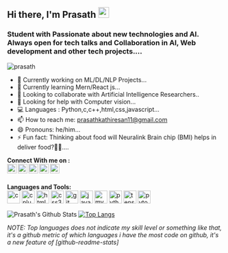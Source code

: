 ## Hi there, I'm Prasath <img src="https://media.giphy.com/media/hvRJCLFzcasrR4ia7z/giphy.gif" width="25px">
### Student with Passionate about new technologies and AI. Always open for tech talks and Collaboration in AI, Web development and other tech projects....

<p align="left"> <img src="https://komarev.com/ghpvc/?username=Starkultra" alt="prasath" /> </p>

- 🔭 Currently working on  ML/DL/NLP Projects...
- 🌱 Currently learning  Mern/React js...
- 👯 Looking to collaborate with Artificial Intelligence Researchers..
- 🤔 Looking for help with Computer vision...
- 💻 Languages : Python,c,c++,html,css,javascript...
- 📫 How to reach me: prasathkathiresan11@gmail.com 
- 😄 Pronouns: he/him...
- ⚡ Fun fact: Thinking about food will Neuralink 
               Brain chip (BMI) helps in deliver food?:thinking::sweat_smile:....

**Connect With me on :** 
<br>
<a href="https://twitter.com/PRASATH03254966">
  <img align="left" alt="Prasath | Twitter" width="22px" src="https://cdn.jsdelivr.net/npm/simple-icons@v3/icons/twitter.svg" />
</a>
<a href="https://www.linkedin.com/in/prasath-kathiresan-60138516a/">
  <img align="left" alt="Prasath's LinkdeIN" width="22px" src="https://cdn.jsdelivr.net/npm/simple-icons@v3/icons/linkedin.svg" />
</a>
<a href="https://www.reddit.com/user/Ultra_Stark">
  <img align="left" alt="Prasath's Reddit" width="22px" src="https://cdn.jsdelivr.net/npm/simple-icons@v3/icons/reddit.svg" />
</a>
<a href="https://www.quora.com/profile/Prasath-Kathiresan">
  <img align="left" alt="Prasath's gmail" width="22px" src="https://cdn.jsdelivr.net/npm/simple-icons@v3/icons/quora.svg" />
</a>
<a href="https://www.kaggle.com/prasathkathiresan">
  <img align="left" alt="Prasath's kaggle" width="22px" src="https://cdn.jsdelivr.net/npm/simple-icons@v3/icons/kaggle.svg" />
</a>

<br />

**Languages and Tools:**  
<a>
<img src="https://devicons.github.io/devicon/devicon.git/icons/c/c-original.svg" alt="c" width="30" height="30"/> 
<img src="https://devicons.github.io/devicon/devicon.git/icons/cplusplus/cplusplus-original.svg" alt="cplusplus" width="30" height="30"/> 
<img src="https://devicons.github.io/devicon/devicon.git/icons/html5/html5-original-wordmark.svg" alt="html5" width="30" height="30"/> 
<img src="https://devicons.github.io/devicon/devicon.git/icons/css3/css3-original-wordmark.svg" alt="css3" width="30" height="30"/> 
<img src="https://www.vectorlogo.zone/logos/git-scm/git-scm-icon.svg" alt="git" width="30" height="30"/> 
<img src="https://devicons.github.io/devicon/devicon.git/icons/javascript/javascript-original.svg" alt="javascript" width="30" height="30"/>
<img src="https://devicons.github.io/devicon/devicon.git/icons/mysql/mysql-original-wordmark.svg" alt="mysql" width="30" height="30"/>
<img src="https://devicons.github.io/devicon/devicon.git/icons/python/python-original.svg" alt="python" width="30" height="30"/>
<img src="https://www.vectorlogo.zone/logos/tensorflow/tensorflow-icon.svg" alt="tensorflow" width="30" height="30"/>
<img src="https://www.vectorlogo.zone/logos/pytorch/pytorch-icon.svg" alt="pytorch" width="30" height="30"/>
  </a>



![Prasath's Github Stats](https://github-readme-stats.vercel.app/api?username=Starkultra&show_icons=true&theme=tokyonight)      [![Top Langs](https://github-readme-stats.vercel.app/api/top-langs/?username=Starkultra&theme=tokyonight)](https://github.com/Starkultra/github-readme-stats)

*NOTE: Top languages does not indicate my skill level or something like that, it's a github metric of which languages i have the most code on github, it's a new feature of [github-readme-stats]*

